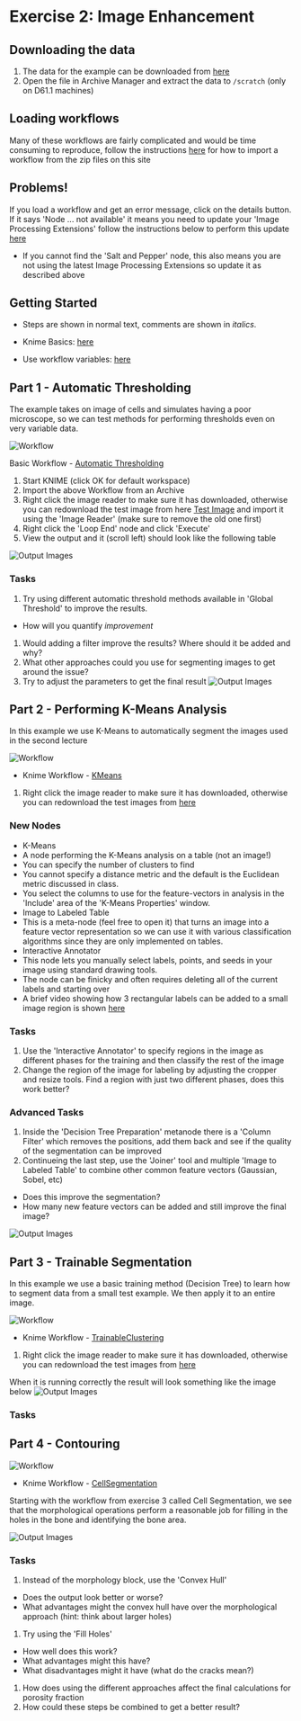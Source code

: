 # Exercise 2: Image Enhancement


## Downloading the data
1. The data for the example can be downloaded from [here](https://github.com/kmader/Quantitative-Big-Imaging-Course/blob/master/Ex2/matlab.zip?raw=true)
2. Open the file in Archive Manager and extract the data to ```/scratch``` (only on D61.1 machines)

## Loading workflows
Many of these workflows are fairly complicated and would be time consuming to reproduce, follow the instructions [here](https://github.com/kmader/Quantitative-Big-Imaging-2015/wiki/KNIME-Setup#loading-workflows) for how to import a workflow from the zip files on this site

## Problems!
If you load a workflow and get an error message, click on the details button. If it says 'Node ... not available' it means you need to update your 'Image Processing Extensions' follow the instructions below to perform this update [here](https://github.com/kmader/Quantitative-Big-Imaging-2015/wiki/KNIME-Setup#installing-the-latest-image-processing-extensions)
- If you cannot find the 'Salt and Pepper' node, this also means you are not using the latest Image Processing Extensions so update it as described above

## Getting Started
- Steps are shown in normal text, comments are shown in _italics_.

- Knime Basics: [here](https://github.com/kmader/Quantitative-Big-Imaging-2015/wiki/KNIME-Setup)

- Use workflow variables: [here](https://github.com/kmader/Quantitative-Big-Imaging-2015/wiki/KNIME-Setup#workflow-variables)

## Part 1 - Automatic Thresholding

The example takes on image of cells and simulates having a poor microscope, so we can test methods for performing thresholds even on very variable data.

![Workflow](https://rawgithub.com/kmader/Quantitative-Big-Imaging-2015/master/Exercises/04-files/AutomaticThreshold.svg)

Basic Workflow - [Automatic Thresholding](04-files/AutomaticThresholds.zip?raw=true)

1. Start KNIME (click OK for default workspace)
1. Import the above Workflow from an Archive
1. Right click the image reader to make sure it has downloaded, otherwise you can redownload the test image from here [Test Image](04-files/Cell_Colony.jpg?raw=true) and import it using the 'Image Reader' (make sure to remove the old one first)
1. Right click the 'Loop End' node and click 'Execute'
1. View the output and it (scroll left) should look like the following table

![Output Images](04-files/BadAutomatic.png?raw=true)

### Tasks

1. Try using different automatic threshold methods available in 'Global Threshold' to improve the results.
 - How will you quantify _improvement_
1. Would adding a filter improve the results? Where should it be added and why?
1. What other approaches could you use for segmenting images to get around the issue?
1. Try to adjust the parameters to get the final result
![Output Images](04-files/BetterAutomatic.png?raw=true)


## Part 2 - Performing K-Means Analysis
In this example we use K-Means to automatically segment the images used in the second lecture


![Workflow](https://rawgithub.com/kmader/Quantitative-Big-Imaging-2015/master/Exercises/04-files/KMeans-Demo.svg)


- Knime Workflow - [KMeans](04-files/KMeans-Demo.zip?raw=true)


1. Right click the image reader to make sure it has downloaded, otherwise you can redownload the test images from [here](https://github.com/kmader/Quantitative-Big-Imaging-Course/blob/master/Ex2/matlab.zip?raw=true)

### New Nodes
- K-Means
 - A node performing the K-Means analysis on a table (not an image!)
 - You can specify the number of clusters to find
 - You cannot specify a distance metric and the default is the Euclidean metric discussed in class.
 - You select the columns to use for the feature-vectors in analysis in the 'Include' area of the 'K-Means Properties' window. 
- Image to Labeled Table
 - This is a meta-node (feel free to open it) that turns an image into a feature vector representation so we can use it with various classification algorithms since they are only implemented on tables.
- Interactive Annotator
 - This node lets you manually select labels, points, and seeds in your image using standard drawing tools.
 - The node can be finicky and often requires deleting all of the current labels and starting over
 - A brief video showing how 3 rectangular labels can be added to a small image region is shown [here](https://www.youtube.com/watch?v=Fh65uA1pkAA)
 
### Tasks
1. Use the 'Interactive Annotator' to specify regions in the image as different phases for the training and then classify the rest of the image
1. Change the region of the image for labeling by adjusting the cropper and resize tools. Find a region with just two different phases, does this work better? 

### Advanced Tasks
1. Inside the 'Decision Tree Preparation' metanode there is a 'Column Filter' which removes the positions, add them back and see if the quality of the segmentation can be improved
1. Continueing the last step, use the 'Joiner' tool and multiple 'Image to Labeled Table' to combine other common feature vectors (Gaussian, Sobel, etc)
 - Does this improve the segmentation?
 - How many new feature vectors can be added and still improve the final image?


![Output Images](04-files/KMeans-Simple.png?raw=true)


## Part 3 - Trainable Segmentation
In this example we use a basic training method (Decision Tree) to learn how to segment data from a small test example. We then apply it to an entire image.


![Workflow](https://rawgithub.com/kmader/Quantitative-Big-Imaging-2015/master/Exercises/04-files/Simple-Trainable-Clustering.svg)

- Knime Workflow - [TrainableClustering](04-files/Simple-Trainable-Clustering.zip?raw=true)

1. Right click the image reader to make sure it has downloaded, otherwise you can redownload the test images from [here](https://github.com/kmader/Quantitative-Big-Imaging-Course/blob/master/Ex2/matlab.zip?raw=true)



When it is running correctly the result will look something like the image below
![Output Images](04-files/Simple-Trainable-Clustering.png?raw=true)

### Tasks


## Part 4 - Contouring


![Workflow](https://rawgithub.com/kmader/Quantitative-Big-Imaging-2015/master/Exercises/04-files/Cell-Segmentation.svg)

- Knime Workflow - [CellSegmentation](04-files/Cell-Segmentation.zip?raw=true)

Starting with the workflow from exercise 3 called Cell Segmentation, we see that the morphological operations perform a reasonable job for filling in the holes in the bone and identifying the bone area. 

![Output Images](04-files/Bone-Segmentation.png?raw=true)

### Tasks
1. Instead of the morphology block, use the 'Convex Hull'
 - Does the output look better or worse?
 - What advantages might the convex hull have over the morphological approach (hint: think about larger holes)
1. Try using the 'Fill Holes'
 - How well does this work?
 - What advantages might this have?
 - What disadvantages might it have (what do the cracks mean?)
1. How does using the different approaches affect the final calculations for porosity fraction
1. How could these steps be combined to get a better result?
